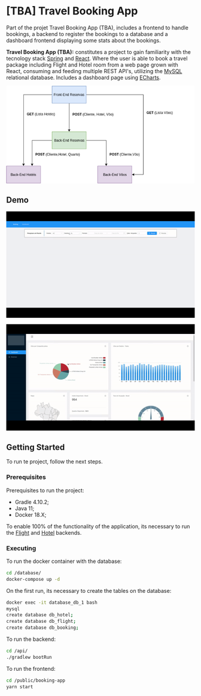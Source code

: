 # [TBA] Travel Booking App

Part of the projet Travel Booking  App (TBA), includes a frontend to handle bookings, a backend to register the bookings to a database and a dashboard frontend displaying some stats about the bookings.

**Travel Booking App (TBA):** constitutes a project to gain familiarity with the tecnology stack [Spring](https://spring.io/) and [React](https://reactjs.org/). Where the user is able to book a travel package including Flight and Hotel room from a web page grown with React, consuming and feeding multiple REST API's, utilizing the [MySQL](https://www.mysql.com/) relational database. Includes a dashboard page using [ECharts](https://echarts.baidu.com/).

![diagram](./diagram.png)

## Demo

![diagram](./booking.gif)

![diagram](./dashboard.gif)

## Getting Started

To run te project, follow the next steps.

### Prerequisites

Prerequisites to run the project:

- Gradle 4.10.2;
- Java 11;
- Docker 18.X;

To enable 100% of the functionality of the application, its necessary to run the [Flight](https://github.com/Davidsksilva/Flight-Rest) and [Hotel](https://github.com/Davidsksilva/Hotel-Rest) backends.

### Executing

To run the docker container with the database:

```bash
cd /database/
docker-compose up -d
```
On the first run, its necessary to create the tables on the database:

```bash
docker exec -it database_db_1 bash
mysql
create database db_hotel;
create database db_flight;
create database db_booking;
```
To run the backend:

```bash
cd /api/
./gradlew bootRun
```

To run the frontend:

```bash
cd /public/booking-app
yarn start
```

